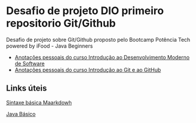 # Desafio de projeto DIO primeiro repositorio Git/Github
Desafio de projeto sobre Git/Github proposto pelo  Bootcamp Potência Tech powered by iFood - Java Beginners

* [Anotações pessoais do curso Introdução ao Desenvolvimento Moderno de Software](https://github.com/miltonnotforyou/dio-desafio-github-primeiro-repositorio/tree/main/Curso%20DIO%20Introdu%C3%A7%C3%A3o%20ao%20Desenvolvimento%20de%20Softwares)
* [Anotações pessoais do curso Introdução ao Git e ao GitHub](https://github.com/miltonnotforyou/dio-desafio-github-primeiro-repositorio/tree/main/Curso%20introdu%C3%A7%C3%A3o%20a%20GitHub)


## Links úteis
[Sintaxe básica Maarkdowh](https://www.markdownguide.org/)

[Java Básico](https://glysns.gitbook.io/java-basico/)
